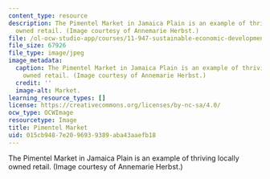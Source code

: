 ```yaml
---
content_type: resource
description: The Pimentel Market in Jamaica Plain is an example of thriving locally
  owned retail. (Image courtesy of Annemarie Herbst.)
file: /ol-ocw-studio-app/courses/11-947-sustainable-economic-development-spring-2004/015cb9487e2096939389aba43aaefb18_11-947s04.jpg
file_size: 67926
file_type: image/jpeg
image_metadata:
  caption: The Pimentel Market in Jamaica Plain is an example of thriving locally
    owned retail. (Image courtesy of Annemarie Herbst.)
  credit: ''
  image-alt: Market.
learning_resource_types: []
license: https://creativecommons.org/licenses/by-nc-sa/4.0/
ocw_type: OCWImage
resourcetype: Image
title: Pimentel Market
uid: 015cb948-7e20-9693-9389-aba43aaefb18
---
```

The Pimentel Market in Jamaica Plain is an example of thriving locally owned retail. (Image courtesy of Annemarie Herbst.)